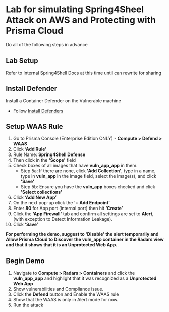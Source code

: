 # Lab for simulating Spring4Sheel Attack on AWS and Protecting with Prisma Cloud

Do all of the following steps in advance 
## Lab Setup
Refer to Internal Spring4Shell Docs at this time until can rewrite for sharing

## Install Defender
Install a Container Defender on the Vulnerable machine
- Follow [Install Defenders](https://github.com/jjchavanne/cheat-sheets/blob/main/prisma-cloud/Install_Defenders.md)

## Setup WAAS Rule
1. Go to Prisma Console (Enterprise Edition ONLY) - **Compute > Defend > WAAS**
2. Click **‘Add Rule’**
3. Rule Name: **Spring4Shell Defense**
4. Then click in the **'Scope'** field
5. Check boxes of all images that have **vuln_app_app** in them.
    - Step 5a: If there are none, click **'Add Collection'**, type in a name, type in **vuln_app** in the image field, select the image(s), and click **'Save'**
    - Step 5b: Ensure you have the **vuln_app** boxes checked and click **'Select collections'**
6. Click **‘Add New App’**
7. On the next pop-up click the **‘+ Add Endpoint’**
8. Enter **80** for App port (internal port) then hit **‘Create’**
9. Click the **‘App Firewall'** tab and confirm all settings are set to **Alert**, (with exception to Detect Information Leakage). 
10. Click **‘Save’**

**For performing the demo, suggest to 'Disable' the alert temporarily and Allow Prisma Cloud to Discover the 
vuln_app container in the Radars view and that it shows that it is an Unprotected Web App.**. 

## Begin Demo
1. Navigate to **Compute > Radars > Containers** and click the **vuln_app_app** and highlight that it was recognized as a **Unprotected Web App**
2. Show vulnerabilities and Compliance issue.
3. Click the **Defend** button and Enable the WAAS rule
4. Show that the WAAS is only in Alert mode for now.
5. Run the attack 
